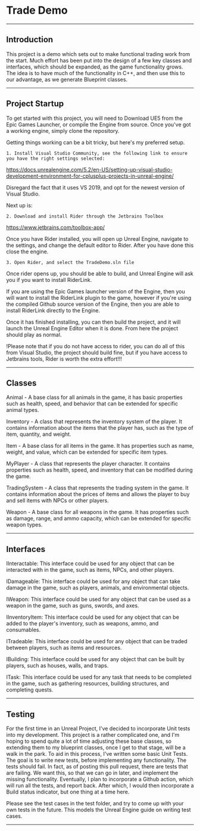# Trade Demo

---

## Introduction

This project is a demo which sets out to make functional trading work from the start. Much effort has been put into the 
design of a few key classes and interfaces, which should be expanded, as the game functionality grows. The idea is to 
have much of the functionality in C++, and then use this to our advantage, as we generate Blueprint classes.

---

## Project Startup

To get started with this project, you will need to Download UE5 from the Epic Games Launcher, or compile the Engine from
source. Once you've got a working engine, simply clone the repository.

Getting things working can be a bit tricky, but here's my preferred setup.

    1. Install Visual Studio Community, see the following link to ensure you have the right settings selected:

https://docs.unrealengine.com/5.2/en-US/setting-up-visual-studio-development-environment-for-cplusplus-projects-in-unreal-engine/

Disregard the fact that it uses VS 2019, and opt for the newest version of Visual Studio.

Next up is: 

    2. Download and install Rider through the Jetbrains Toolbox

https://www.jetbrains.com/toolbox-app/

Once you have Rider installed, you will open up Unreal Engine, navigate to the settings, and change the default editor 
to Rider. After you have done this close the engine.

    3. Open Rider, and select the TradeDemo.sln file 

Once rider opens up, you should be able to build, and Unreal Engine will ask you if you want to install RiderLink.

If you are using the Epic Games launcher version of the Engine, then you will want to install the RiderLink plugin to 
the game, however if you're using the compiled Github source version of the Engine, then you are able to install 
RiderLink directly to the Engine. 

Once it has finished installing, you can then build the project, and it will launch the Unreal Engine Editor when it is 
done. From here the project should play as normal.


!Please note that if you do not have access to rider, you can do all of this from Visual Studio, the project should 
build fine, but if you have access to Jetbrains tools, Rider is worth the extra effort!!!

---

## Classes

Animal - A base class for all animals in the game, it has basic properties such as health, speed, and behavior that 
can be extended for specific animal types.

Inventory - A class that represents the inventory system of the player. It contains information about the items that the 
player has, such as the type of item, quantity, and weight.

Item - A base class for all items in the game. It has properties such as name, weight, and value, which can be extended 
for specific item types.

MyPlayer - A class that represents the player character. It contains properties such as health, speed, and inventory 
that can be modified during the game.

TradingSystem - A class that represents the trading system in the game. It contains information about the prices of 
items and allows the player to buy and sell items with NPCs or other players.

Weapon - A base class for all weapons in the game. It has properties such as damage, range, and ammo capacity, which can 
be extended for specific weapon types.

---

## Interfaces 

IInteractable: This interface could be used for any object that can be interacted with in the game, such as items, NPCs, 
and other players.

IDamageable: This interface could be used for any object that can take damage in the game, such as players, animals, and 
environmental objects.

IWeapon: This interface could be used for any object that can be used as a weapon in the game, such as guns, swords, and 
axes.

IInventoryItem: This interface could be used for any object that can be added to the player's inventory, such as
weapons, ammo, and consumables.

ITradeable: This interface could be used for any object that can be traded between players, such as items and resources.

IBuilding: This interface could be used for any object that can be built by players, such as houses, walls, and traps.

ITask: This interface could be used for any task that needs to be completed in the game, such as gathering resources, 
building structures, and completing quests.

---

## Testing 

For the first time in an Unreal Project, I've decided to incorporate Unit tests into my development. This project is a 
rather complicated one, and I'm hoping to spend quite a lot of time adjusting these base classes, so extending them to 
my blueprint classes, once I get to that stage, will be a walk in the park. To aid in this process, I've written some
basic Unit Tests. The goal is to write new tests, before implementing any functionality. The tests should fail. In fact, 
as of posting this pull request, there are tests that are failing. We want this, so that we can go in later, and 
implement the missing functionality. Eventually, I plan to incorporate a Github action, which will run all the tests, 
and report back. After which, I would then incorporate a Build status indicator, but one thing at a time here.

Please see the test cases in the test folder, and try to come up with your own tests in the future. This models the 
Unreal Engine guide on writing test cases.

---


